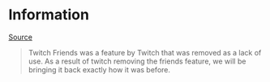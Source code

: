 # Information

[Source](https://www.ginx.tv/en/twitch/twitch-friends-list-removed)
> Twitch Friends was a feature by Twitch that was removed as a lack of use.
> As a result of twitch removing the friends feature, we will be bringing it back exactly how it was before.
